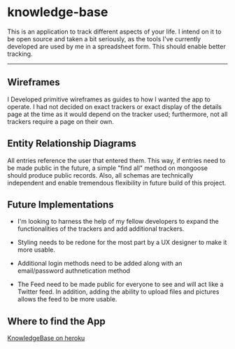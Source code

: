 # knowledge-base

This is an application to track different aspects of your life. I intend on it to be open source and taken a bit seriously, as the tools I've currently developed are used by me in a spreadsheet form. This should enable better tracking. 

---

## Wireframes

I Developed primitive wireframes as guides to how I wanted the app to operate. I had not decided on exact trackers or exact display of the details page at the time as it would depend on the tracker used; furthermore, not all trackers require a page on their own.

## Entity Relationship Diagrams

All entries reference the user that entered them. This way, if entries need to be made public in the future, a simple "find all" method on mongoose should produce public records. Also, all schemas are technically independent and enable tremendous flexibility in future build of this project.

## Future Implementations

- I'm looking to harness the help of my fellow developers to expand the functionalities of the trackers and add additional trackers.

- Styling needs to be redone for the most part by a UX designer to make it more usable. 

- Additional login methods need to be added along with an email/password authnetication method

- The Feed need to be made public for everyone to see and will act like a Twitter feed. In addition, adding the ability to upload files and pictures allows the feed to be more usable.

## Where to find the App

[KnowledgeBase on heroku](https://ds-knowledge-base.herokuapp.com)
